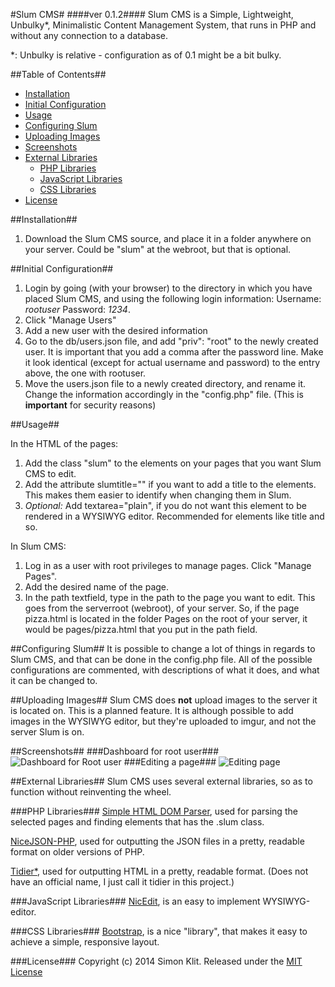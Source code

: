 #Slum CMS#
####ver 0.1.2####
Slum CMS is a Simple, Lightweight, Unbulky*, Minimalistic Content Management System, that runs in PHP and without any connection to a database.

*: Unbulky is relative - configuration as of 0.1 might be a bit bulky.

##Table of Contents##
- [Installation](#installation)
- [Initial Configuration](#initial-configuration)
- [Usage](#usage)
- [Configuring Slum](#configuring-slum)
- [Uploading Images](#uploading-images)
- [Screenshots](#screenshots)
- [External Libraries](#external-libraries)
    - [PHP Libraries](#php-libraries)
    - [JavaScript Libraries](#javascript-libraries)
    - [CSS Libraries](#css-libraries)
- [License](#license)

##Installation##

 1. Download the Slum CMS source, and place it in a folder anywhere on your server. Could be "slum" at the webroot, but that is optional.

##Initial Configuration##
 1. Login by going (with your browser) to the directory in which you have placed Slum CMS, and using the following login information: Username: *rootuser* Password: *1234*.
 2. Click "Manage Users"
 3. Add a new user with the desired information
 4. Go to the db/users.json file, and add "priv": "root" to the newly created user. It is important that you add a comma after the password line. Make it look identical (except for actual username and password) to the entry above, the one with rootuser.
 5. Move the users.json file to a newly created directory, and rename it. Change the information accordingly in the "config.php" file. (This is **important** for security reasons)

##Usage##

In the HTML of the pages:

 1. Add the class "slum" to the elements on your pages that you want Slum CMS to edit.
 2. Add the attribute slumtitle="" if you want to add a title to the elements. This makes them easier to identify when changing them in Slum.
 3. *Optional:* Add textarea="plain", if you do not want this element to be rendered in a WYSIWYG editor. Recommended for elements like title and so.

In Slum CMS:

 1. Log in as a user with root privileges to manage pages. Click "Manage Pages".
 2. Add the desired name of the page.
 3. In the path textfield, type in the path to the page you want to edit. This goes from the serverroot (webroot), of your server. So, if the page pizza.html is located in the folder Pages on the root of your server, it would be pages/pizza.html that you put in the path field.

##Configuring Slum##
It is possible to change a lot of things in regards to Slum CMS, and that can be done in the config.php file. All of the possible configurations are commented, with descriptions of what it does, and what it can be changed to.

##Uploading Images##
Slum CMS does **not** upload images to the server it is located on. This is a planned feature. It is although possible to add images in the WYSIWYG editor, but they're uploaded to imgur, and not the server Slum is on.

##Screenshots##
###Dashboard for root user###
![Dashboard for Root user][1]
###Editing a page###
![Editing page][2]

##External Libraries##
Slum CMS uses several external libraries, so as to function without reinventing the wheel.

###PHP Libraries###
[Simple HTML DOM Parser](http://simplehtmldom.sourceforge.net/), used for parsing the selected pages and finding elements that has the .slum class.

[NiceJSON-PHP](https://github.com/GerHobbelt/nicejson-php), used for outputting the JSON files in a pretty, readable format on older versions of PHP.

[Tidier*](http://www.phpbuilder.com/snippet/detail.php?type=snippet&id=1348), used for outputting HTML in a pretty, readable format. (Does not have an official name, I just call it tidier in this project.)

###JavaScript Libraries###
[NicEdit](http://www.nicedit.com), is an easy to implement WYSIWYG-editor.

###CSS Libraries###
[Bootstrap](http://getbootstrap.com), is a nice "library", that makes it easy to achieve a simple, responsive layout.

###License###
Copyright (c) 2014 Simon Klit. Released under the [MIT License](https://github.com/simonklit/slum-cms/blob/master/LICENSE.md)

[1]: http://i.imgur.com/95Iclptl.png
[2]: http://i.imgur.com/57KTLHD.png
